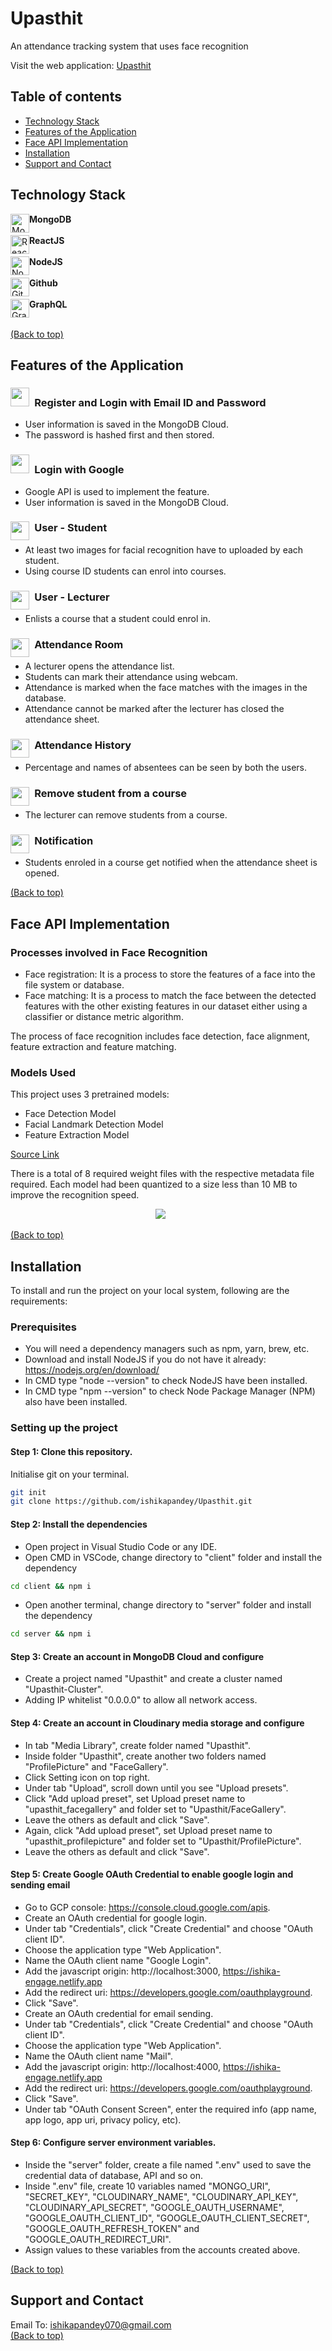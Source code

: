 # Upasthit
An attendance tracking system that uses face recognition

Visit the web application: [Upasthit](https://ishika-engage.netlify.app/)


## Table of contents
- [Technology Stack](#technology-stack)
- [Features of the Application](#features-of-the-application)
- [Face API Implementation](#face-api-implementation) 
- [Installation](#installation)
- [Support and Contact](#support-and-contact)


## Technology Stack
<div>
      <p align ="left">
        <img src="https://img.icons8.com/external-tal-revivo-shadow-tal-revivo/344/external-mongodb-a-cross-platform-document-oriented-database-program-logo-shadow-tal-revivo.png" style="float: left" alt="MongoDB" width="30px" /> <b> MongoDB</b><br><br>
        <img src="https://img.icons8.com/officel/2x/react.png" style="float: left" alt="ReactJS" width="30px" /><b> ReactJS</b><br><br>
        <img src="https://img.icons8.com/color/2x/nodejs.png" style="float: left" alt="NodeJS" width="30px" /><b> <t>NodeJS</b><br><br>
        <img src="https://img.icons8.com/ios-glyphs/2x/github.png" style="float: left" alt="Github" width="30px"/><b> Github</b><br><br>
        <img src="https://img.icons8.com/color/2x/graphql.png" style="float: left" alt="GraphQL" width="30px"/><b> GraphQL</b><br><br>
      </p>
</div>

[(Back to top)](#table-of-contents)

## Features of the Application

### <img src="https://img.icons8.com/external-kiranshastry-solid-kiranshastry/64/000000/external-email-cyber-security-kiranshastry-solid-kiranshastry-1.png" width="30px" />&ensp;Register and Login with Email ID and Password
- User information is saved in the MongoDB Cloud.
- The password is hashed first and then stored.

### <img src="https://img.icons8.com/color/48/000000/gmail--v2.gif" width="30px" />&ensp;Login with Google
- Google API is used to implement the feature.
- User information is saved in the MongoDB Cloud.

### <img src="https://img.icons8.com/color/2x/open-book--v2.gif" style="float: left" width="30px" />&ensp;User - Student
- At least two images for facial recognition have to uploaded by each student.
- Using course ID students can enrol into courses.



### <img src="https://img.icons8.com/ultraviolet/2x/literature--v2.gif" style="float: left" width="30px" />&ensp;User - Lecturer
- Enlists a course that a student could enrol in.

### <img src="https://img.icons8.com/ios/2x/attendance-mark.png" style="float: left" width="30px" />&ensp;Attendance Room
- A lecturer opens the attendance list. 
- Students can mark their attendance using webcam. 
- Attendance is marked when the face matches with the images in the database.
- Attendance cannot be marked after the lecturer has closed the attendance sheet.

### <img src="https://img.icons8.com/color/2x/attendance-mark.png" style="float: left" width="30px" />&ensp;Attendance History
- Percentage and names of absentees can be seen by both the users.

### <img src="https://img.icons8.com/ios/2x/delete-sign--v3.gif" style="float: left" width="30px" />&ensp;Remove student from a course
- The lecturer can remove students from a course.

### <img src="https://img.icons8.com/ios-filled/2x/appointment-reminders--v2.gif" style="float: left" width="30px" />&ensp;Notification
- Students enroled in a course get notified when the attendance sheet is opened.

[(Back to top)](#table-of-contents)


## Face API Implementation

### Processes involved in Face Recognition
- Face registration: It is a process to store the features of a face into the file system or database.
- Face matching: It is a process to match the face between the detected features with the other existing features in our dataset either using a classifier or distance metric algorithm.

The process of face recognition includes face detection, face alignment, feature extraction and feature matching.

### Models Used

This project uses 3 pretrained models:
- Face Detection Model
- Facial Landmark Detection Model
- Feature Extraction Model

[Source Link ](https://github.com/justadudewhohacks/face-api.js/tree/master/weights)

There is a total of 8 required weight files with the respective metadata file required. Each model had been quantized to a size less than 10 MB to improve the recognition speed.

<p align="center">
    <kbd><img src="README_Assets/Models/models.png"></kbd>&nbsp;&nbsp;&nbsp;&nbsp;&nbsp;&nbsp;
</p>


[(Back to top)](#table-of-contents)

## Installation
To install and run the project on your local system, following are the requirements:

### Prerequisites
- You will need a dependency managers such as npm, yarn, brew, etc.
- Download and install NodeJS if you do not have it already: https://nodejs.org/en/download/
- In CMD type "node --version" to check NodeJS have been installed.
- In CMD type "npm --version" to check Node Package Manager (NPM) also have been installed.

### Setting up the project

#### Step 1: Clone this repository.
Initialise git on your terminal.

```bash
git init
git clone https://github.com/ishikapandey/Upasthit.git
```

#### Step 2: Install the dependencies

- Open project in Visual Studio Code or any IDE.
- Open CMD in VSCode, change directory to "client" folder and install the dependency 
```bash
cd client && npm i
```
- Open another terminal, change directory to "server" folder and install the dependency
```bash
cd server && npm i
```

#### Step 3: Create an account in MongoDB Cloud and configure

- Create a project named "Upasthit" and create a cluster named "Upasthit-Cluster".
- Adding IP whitelist "0.0.0.0" to allow all network access.

#### Step 4: Create an account in Cloudinary media storage and configure

- In tab "Media Library", create folder named "Upasthit".
- Inside folder "Upasthit", create another two folders named "ProfilePicture" and "FaceGallery".
- Click Setting icon on top right.
- Under tab "Upload", scroll down until you see "Upload presets".
- Click "Add upload preset", set Upload preset name to "upasthit_facegallery" and folder set to "Upasthit/FaceGallery".
- Leave the others as default and click "Save".
- Again, click "Add upload preset", set Upload preset name to "upasthit_profilepicture" and folder set to "Upasthit/ProfilePicture".
- Leave the others as default and click "Save".

#### Step 5: Create Google OAuth Credential to enable google login and sending email

- Go to GCP console: https://console.cloud.google.com/apis.
- Create an OAuth credential for google login.
- Under tab "Credentials", click "Create Credential" and choose "OAuth client ID".
- Choose the application type "Web Application".
- Name the OAuth client name "Google Login".
- Add the javascript origin: http://localhost:3000, https://ishika-engage.netlify.app
- Add the redirect uri: https://developers.google.com/oauthplayground.
- Click "Save".
- Create an OAuth credential for email sending.
- Under tab "Credentials", click "Create Credential" and choose "OAuth client ID".
- Choose the application type "Web Application".
- Name the OAuth client name "Mail".
- Add the javascript origin: http://localhost:4000, https://ishika-engage.netlify.app
- Add the redirect uri: https://developers.google.com/oauthplayground.
- Click "Save".
- Under tab "OAuth Consent Screen", enter the required info (app name, app logo, app uri, privacy policy, etc).

#### Step 6: Configure server environment variables.

- Inside the "server" folder, create a file named ".env" used to save the credential data of database, API and so on.
- Inside ".env" file, create 10 variables named "MONGO_URI", "SECRET_KEY", "CLOUDINARY_NAME", "CLOUDINARY_API_KEY", "CLOUDINARY_API_SECRET", "GOOGLE_OAUTH_USERNAME", "GOOGLE_OAUTH_CLIENT_ID", "GOOGLE_OAUTH_CLIENT_SECRET", "GOOGLE_OAUTH_REFRESH_TOKEN" and "GOOGLE_OAUTH_REDIRECT_URI".
- Assign values to these variables from the accounts created above.

[(Back to top)](#table-of-contents)

## Support and Contact
Email To: ishikapandey070@gmail.com
<br/>
[(Back to top)](#table-of-contents)
